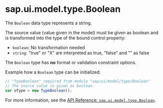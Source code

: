 <!-- loio91f2f9396f4d1014b6dd926db0e91070 -->

# sap.ui.model.type.Boolean

The `Boolean` data type represents a string.

The source value \(value given in the model\) must be given as boolean and is transformed into the type of the bound control property:

-   `boolean`: No transformation needed
-   `string`: "true" or "X" are interpreted as true, "false" and "" as false

The `Boolean` type has **no** format or validation constraint options.

Example how a `Boolean` type can be initialized:

```js
// "TypeBoolean" required from module "sap/ui/model/type/Boolean"
// The source value is given as boolean.
var oType = new TypeBoolean();
```

For more information, see the [API Reference: `sap.ui.model.type.Boolean`](https://ui5.sap.com/#/api/sap.ui.model.type.Boolean).

